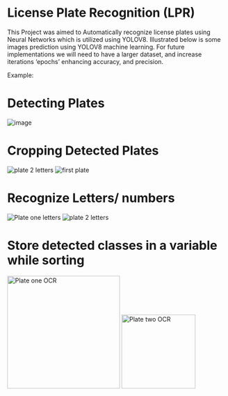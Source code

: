 # License Plate Recognition (LPR)
This Project was aimed to Automatically recognize license plates using Neural Networks which is utilized using YOLOV8. Illustrated below is some images
prediction using YOLOV8 machine learning. For future implementations we will need to have a larger dataset, and increase iterations ‘epochs’ enhancing accuracy, and precision.


Example:

# Detecting Plates
![image](https://github.com/user-attachments/assets/347e75e2-a930-46c8-93ac-082a8963a056)

# Cropping Detected Plates

![plate 2 letters](https://github.com/user-attachments/assets/086ee1e0-9f5b-44c2-9da7-be83bedb7246) ![first plate](https://github.com/user-attachments/assets/e5f01a09-c68c-42f5-a128-c0fc7144016e)

# Recognize Letters/ numbers

![Plate one letters](https://github.com/user-attachments/assets/2a9f7fc8-cb9c-496f-a763-bfb83f8f823f) ![plate 2 letters](https://github.com/user-attachments/assets/e843bb99-52fa-4478-be15-b8ceb2148b92)

# Store detected classes in a variable while sorting

<img width="259" alt="Plate one OCR" src="https://github.com/user-attachments/assets/4db10ec7-e249-4f04-b6c9-f40c92ea5387"> <img width="170" alt="Plate two OCR" src="https://github.com/user-attachments/assets/5abfd332-51d3-4de8-969c-10502801ba9f">
